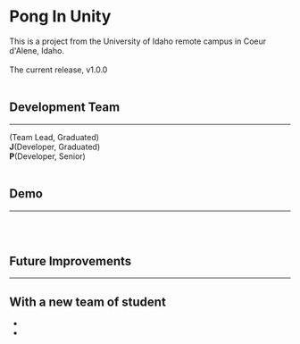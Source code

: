 # Pong In Unity

This is a project from the University of Idaho remote campus in Coeur d'Alene, Idaho. <br />
<br />
The current release, v1.0.0 <br />
</br>

## Development Team
-------------------
<b> </b>(Team Lead, Graduated)<br />
<b>J</b>(Developer, Graduated)<br />
<b>P</b>(Developer, Senior)<br />
<br />

<!-- ## Tech Stack
-----------------
<b>Front-end Hosting: </b>AWS Amplify <br />
<b>Front-end: </b>React <br />
<b>Back-end Hosting: </b>AWS EC2 Ubuntu Virtual Machine <br />
<b>Back-end: </b>Node.js <br />
<b>MQTT Broker: </b>Eclipse Mosquitto <br />
<b>Database: </b>AWS RDS MySQL <br />
<b>Source Control: </b>GitHub <br />
<b>Project Management: </b>Trello <br />
<br /> -->

## Demo
-----------------
<br />
<br />

## Future Improvements
---------------------
With a new team of student
- 
- 
- 
